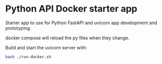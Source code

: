 # Python API Docker starter app

Starter app to use for Python FastAPI and uvicorn app development and prototyping.

docker compose will reload the py files when they change.

Build and start the uvicorn server with:

```bash
bash ./run-docker.sh
```
